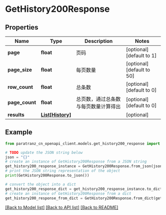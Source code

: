 # GetHistory200Response


## Properties

Name | Type | Description | Notes
------------ | ------------- | ------------- | -------------
**page** | **float** | 页码 | [optional] [default to 1]
**page_size** | **float** | 每页数量 | [optional] [default to 50]
**row_count** | **float** | 总条数 | [optional] [default to 0]
**page_count** | **float** | 总页数，通过总条数与每页数量计算得出 | [optional] [default to 0]
**results** | [**List[History]**](History.md) |  | [optional] 

## Example

```python
from paratranz_cn_openapi_client.models.get_history200_response import GetHistory200Response

# TODO update the JSON string below
json = "{}"
# create an instance of GetHistory200Response from a JSON string
get_history200_response_instance = GetHistory200Response.from_json(json)
# print the JSON string representation of the object
print(GetHistory200Response.to_json())

# convert the object into a dict
get_history200_response_dict = get_history200_response_instance.to_dict()
# create an instance of GetHistory200Response from a dict
get_history200_response_from_dict = GetHistory200Response.from_dict(get_history200_response_dict)
```
[[Back to Model list]](../README.md#documentation-for-models) [[Back to API list]](../README.md#documentation-for-api-endpoints) [[Back to README]](../README.md)


